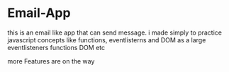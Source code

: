 # Email-App
this is an email like app that can send message. i made simply to practice javascript concepts like functions, eventlisterns and DOM as a large
eventlisteners
functions
DOM etc

more Features are on the way
